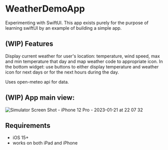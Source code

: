 # WeatherDemoApp
Experimenting with SwiftUI.
This app exists purely for the purpose of learning swiftUI by an example of building a simple app.

## (WIP) Features
Display current weather for user's location: temperature, wind speed, max and min temperature that day and map weather code to appropriate icon. 
In the bottom widget: use buttons to either display temperature and weather icon for next days or for the next hours during the day.

Uses open-meteo api for data.

## (WIP) App main view: 
![Simulator Screen Shot - iPhone 12 Pro - 2023-01-21 at 22 07 32](https://user-images.githubusercontent.com/25226556/213887205-b0ea81fb-4e02-48bb-8f29-dd4cc26e1f96.png)

## Requirements
* iOS 15+
* works on both iPad and iPhone
